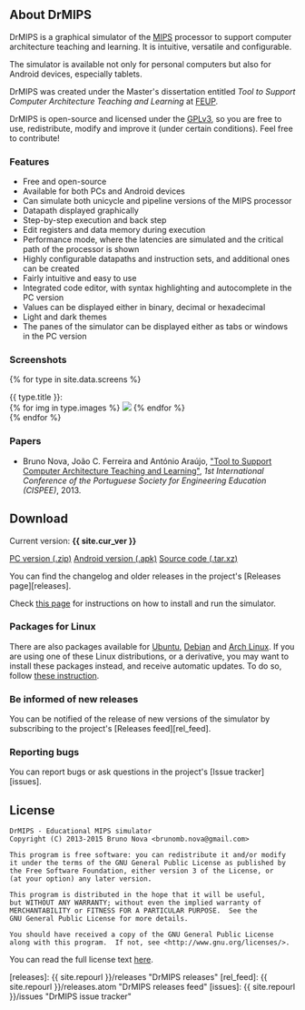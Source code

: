 ---
---

## About DrMIPS

DrMIPS is a graphical simulator of the [MIPS][MIPS] processor to support computer 
architecture teaching and learning. It is intuitive, versatile and configurable.

The simulator is available not only for personal computers but also for Android 
devices, especially tablets.

DrMIPS was created under the Master's dissertation entitled 
*Tool to Support Computer Architecture Teaching and Learning* at 
[FEUP][FEUP].

DrMIPS is open-source and licensed under the [GPLv3][gpl3], so you are free to 
use, redistribute, modify and improve it (under certain conditions). Feel free
to contribute!


### Features

*   Free and open-source
*   Available for both PCs and Android devices
*   Can simulate both unicycle and pipeline versions of the MIPS processor
*   Datapath displayed graphically
*   Step-by-step execution and back step
*   Edit registers and data memory during execution
*   Performance mode, where the latencies are simulated and the critical path of
    the processor is shown
*   Highly configurable datapaths and instruction sets, and additional ones can
    be created
*   Fairly intuitive and easy to use
*   Integrated code editor, with syntax highlighting and autocomplete in the PC
    version
*   Values can be displayed either in binary, decimal or hexadecimal
*   Light and dark themes
*   The panes of the simulator can be displayed either as tabs or windows in the
    PC version


### Screenshots

{% for type in site.data.screens %}
  <div id="{{ type.id }}">
    {{ type.title }}:<br />
    {% for img in type.images %}
      <a href="images/screens/{{ img.file }}" title="{{ img.desc }}"><img src="images/thumbs/{{ img.file }}" /></a>
    {% endfor %}
  </div>
{% endfor %}

<script src="javascripts/baguetteBox.min.js" async></script>
<script>
  {% for type in site.data.screens %}
    baguetteBox.run("#{{ type.id }}", {});
  {% endfor %}
</script>


### Papers

*   Bruno Nova, João C. Ferreira and António Araújo,
    ["Tool to Support Computer Architecture Teaching and Learning"][paper_cispee], 
    *1st International Conference of the Portuguese Society for Engineering Education (CISPEE)*, 
    2013.


## Download

Current version: **{{ site.cur_ver }}**

<div id="download_buttons">
  <a href="{{ site.repourl }}/releases/download/{{ site.cur_ver }}/DrMIPS_{{ site.cur_ver }}.zip">PC version (.zip)</a>
  <a href="{{ site.repourl }}/releases/download/{{ site.cur_ver }}/DrMIPS_{{ site.cur_ver }}.apk">Android version (.apk)</a>
  <a href="{{ site.repourl }}/releases/download/{{ site.cur_ver }}/DrMIPS_{{ site.cur_ver }}.tar.xz">Source code (.tar.xz)</a>
</div>

You can find the changelog and older releases in the project's
[Releases page][releases].

Check [this page][install] for instructions on how to install and run the
simulator.


### Packages for Linux

There are also packages available for [Ubuntu][ubuntu], [Debian][debian]
and [Arch Linux][arch].
If you are using one of these Linux distributions, or a derivative, you may
want to install these packages instead, and receive automatic updates.
To do so, follow [these instruction][linux].


### Be informed of new releases

You can be notified of the release of new versions of the simulator by
subscribing to the project's [Releases feed][rel_feed].


### Reporting bugs

You can report bugs or ask questions in the project's [Issue tracker][issues].


## License

    DrMIPS - Educational MIPS simulator
    Copyright (C) 2013-2015 Bruno Nova <brunomb.nova@gmail.com>

    This program is free software: you can redistribute it and/or modify
    it under the terms of the GNU General Public License as published by
    the Free Software Foundation, either version 3 of the License, or
    (at your option) any later version.

    This program is distributed in the hope that it will be useful,
    but WITHOUT ANY WARRANTY; without even the implied warranty of
    MERCHANTABILITY or FITNESS FOR A PARTICULAR PURPOSE.  See the
    GNU General Public License for more details.

    You should have received a copy of the GNU General Public License
    along with this program.  If not, see <http://www.gnu.org/licenses/>.

You can read the full license text [here][gpl3].



[paper_cispee]: papers/cispee13_24.pdf "Paper: Tool to Support Computer Architecture Teaching and Learning"
[install]: install/ "Installation instructions"
[linux]: linux/ "Linux packages"
[releases]: {{ site.repourl }}/releases "DrMIPS releases"
[rel_feed]: {{ site.repourl }}/releases.atom "DrMIPS releases feed"
[issues]: {{ site.repourl }}/issues "DrMIPS issue tracker"

[FEUP]: http://www.fe.up.pt/ "Faculdade de Engenharia da Universidade do Porto"
[MIPS]: http://en.wikipedia.org/wiki/MIPS_architecture "MIPS architecture - Wikipedia"
[gpl3]: http://www.gnu.org/licenses/gpl-3.0.html "GNU General Public License v3"
[ubuntu]: http://www.ubuntu.com/ "Ubuntu home page"
[debian]: https://www.debian.org/ "Debian home page"
[arch]: https://www.archlinux.org/ "Arch Linux home page"
